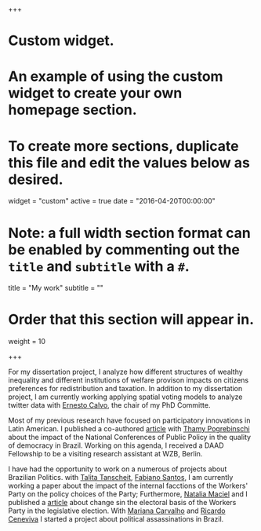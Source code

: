 +++
# Custom widget.
# An example of using the custom widget to create your own homepage section.
# To create more sections, duplicate this file and edit the values below as desired.
widget = "custom"
active = true
date = "2016-04-20T00:00:00"

# Note: a full width section format can be enabled by commenting out the `title` and `subtitle` with a `#`.
title = "My work"
subtitle = ""

# Order that this section will appear in.
weight = 10

+++

For my dissertation project, I analyze how different structures of wealthy inequality and different institutions of welfare provison impacts on citizens preferences for redistribution and taxation.  In addition to my dissertation project,  I am currently working applying spatial voting models to analyze twitter data with  [Ernesto Calvo](http://gvptsites.umd.edu/calvo/), the chair of my PhD Committe.


Most of my previous research have focused on participatory innovations in Latin American. I published a co-authored [article](http://www.scielo.br/pdf/dados/v60n1/0011-5258-dados-60-1-0007.pdf) with [Thamy Pogrebinschi](https://thamypogrebinschi.org/) about the impact of the National Conferences of Public Policy in the quality of democracy in Brazil. Working on this agenda, I received a DAAD Fellowship to be a visiting research assistant at WZB, Berlin.  

I have had the opportunity to work on a numerous of projects about Brazilian Politics. with [Talita Tanscheit](http://buscatextual.cnpq.br/buscatextual/visualizacv.do?id=K4451567H6), [Fabiano Santos](http://buscatextual.cnpq.br/buscatextual/visualizacv.do?id=K4782116Z3), I am currently working a paper about the impact of the internal facctions of the Workers' Party on the policy choices of the Party; Furthermore,  [Natalia Maciel](http://buscatextual.cnpq.br/buscatextual/visualizacv.do?id=K4219233E9) and I published a [article](http://www.scielo.br/pdf/op/v23n1/1807-0191-op-23-1-0096.pdf) about change sin the electoral basis of the Workers Party in the legislative election. With [Mariana Carvalho](http://www.maricarvalho.com/) and [Ricardo Ceneviva](https://scholar.google.com/citations?user=3QSu1FoAAAAJ&hl=en)  I started a project about political assassinations in Brazil. 


